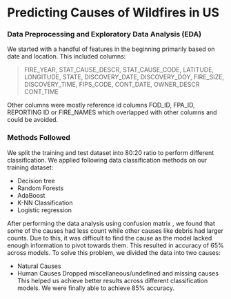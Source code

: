 # Predicting Causes of Wildfires in US

### Data Preprocessing and Exploratory Data Analysis (EDA)

We started with a handful of features in the beginning primarily based on date and location. 
This included columns:
> FIRE_YEAR, STAT_CAUSE_DESCR, STAT_CAUSE_CODE, LATITUDE, LONGITUDE,
> STATE, DISCOVERY_DATE, DISCOVERY_DOY, FIRE_SIZE, DISCOVERY_TIME, FIPS_CODE,  CONT_DATE,  OWNER_DESCR CONT_TIME

Other columns were mostly reference id columns FOD_ID, FPA_ID, REPORTING ID or FIRE_NAMES which overlapped with other columns and could be avoided.

### Methods Followed

We split the training and test dataset into 80:20 ratio to perform different classification.
We applied following data classification methods on our training dataset:
* Decision tree
* Random Forests
* AdaBoost
* K-NN Classification
* Logistic regression

After performing the data analysis using confusion matrix , we found that some of the causes had less count while other causes like debris had larger counts. Due to this, it was difficult to find the cause as the model lacked enough information to pivot towards them.
This resulted in accuracy of 65% across models.
To solve this problem, we divided the data into two causes:
* Natural Causes
* Human Causes
Dropped miscellaneous/undefined and missing causes
This helped us achieve better results across different classification models.
We were finally able to achieve 85% accuracy.

